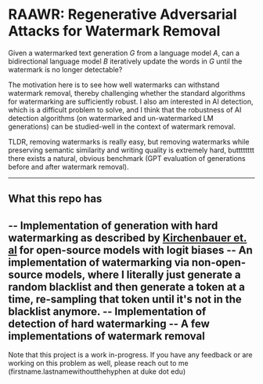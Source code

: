 # RAAWR: Regenerative Adversarial Attacks for Watermark Removal

Given a watermarked text generation $G$ from a language model $A$, can a bidirectional
language model $B$ iteratively update the words in $G$ until the watermark is no longer detectable?

The motivation here is to see how well watermarks can withstand watermark removal, thereby challenging
whether the standard algorithms for watermarking are sufficiently robust. I also am interested in 
AI detection, which is a difficult problem to solve, and I think that the robustness of AI detection
algorithms (on watermarked and un-watermarked LM generations) can be studied-well in the context of
watermark removal. 

TLDR, removing watermarks is really easy, but removing watermarks while preserving semantic similarity and writing quality is extremely hard, butttttttt there exists a natural, obvious benchmark (GPT evaluation of generations before and after watermark removal).

---

## What this repo has

-- Implementation of generation with hard watermarking as described by [Kirchenbauer et. al](https://proceedings.mlr.press/v202/kirchenbauer23a.html) for open-source models with logit biases
-- An implementation of watermarking via non-open-source models, where I literally just generate a random blacklist and then generate a token at a time, re-sampling that token until it's not in the blacklist anymore.
-- Implementation of detection of hard watermarking 
-- A few implementations of watermark removal
---

Note that this project is a work in-progress. If you have any feedback or are working on this problem as well, please reach out to me (firstname.lastnamewithoutthehyphen at duke dot edu)

